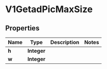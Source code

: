 

# V1GetadPicMaxSize

## Properties

Name | Type | Description | Notes
------------ | ------------- | ------------- | -------------
**h** | **Integer** |  | 
**w** | **Integer** |  | 




